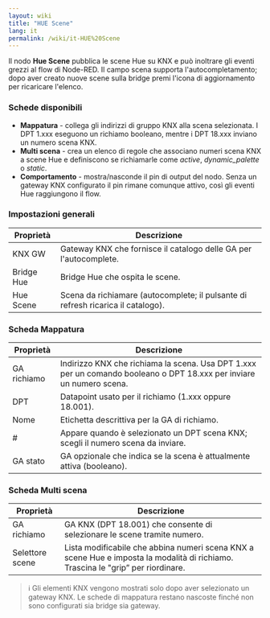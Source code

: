 ```yaml
---
layout: wiki
title: "HUE Scene"
lang: it
permalink: /wiki/it-HUE%20Scene
---
```

Il nodo **Hue Scene** pubblica le scene Hue su KNX e può inoltrare gli eventi grezzi al flow di Node-RED. Il campo scena supporta l'autocompletamento; dopo aver creato nuove scene sulla bridge premi l'icona di aggiornamento per ricaricare l'elenco.

### Schede disponibili

- **Mappatura** - collega gli indirizzi di gruppo KNX alla scena selezionata. I DPT 1.xxx eseguono un richiamo booleano, mentre i DPT 18.xxx inviano un numero scena KNX.
- **Multi scena** - crea un elenco di regole che associano numeri scena KNX a scene Hue e definiscono se richiamarle come _active_, _dynamic\_palette_ o _static_.
- **Comportamento** - mostra/nasconde il pin di output del nodo. Senza un gateway KNX configurato il pin rimane comunque attivo, così gli eventi Hue raggiungono il flow.

### Impostazioni generali

| Proprietà | Descrizione |
|--|--|
| KNX GW | Gateway KNX che fornisce il catalogo delle GA per l'autocomplete. |
| Bridge Hue | Bridge Hue che ospita le scene. |
| Hue Scene | Scena da richiamare (autocomplete; il pulsante di refresh ricarica il catalogo). |

### Scheda Mappatura

| Proprietà | Descrizione |
|--|--|
| GA richiamo | Indirizzo KNX che richiama la scena. Usa DPT 1.xxx per un comando booleano o DPT 18.xxx per inviare un numero scena. |
| DPT | Datapoint usato per il richiamo (1.xxx oppure 18.001). |
| Nome | Etichetta descrittiva per la GA di richiamo. |
| # | Appare quando è selezionato un DPT scena KNX; scegli il numero scena da inviare. |
| GA stato | GA opzionale che indica se la scena è attualmente attiva (booleano). |

### Scheda Multi scena

| Proprietà | Descrizione |
|--|--|
| GA richiamo | GA KNX (DPT 18.001) che consente di selezionare le scene tramite numero. |
| Selettore scene | Lista modificabile che abbina numeri scena KNX a scene Hue e imposta la modalità di richiamo. Trascina le "grip” per riordinare. |

> ℹ️ Gli elementi KNX vengono mostrati solo dopo aver selezionato un gateway KNX. Le schede di mappatura restano nascoste finché non sono configurati sia bridge sia gateway.
